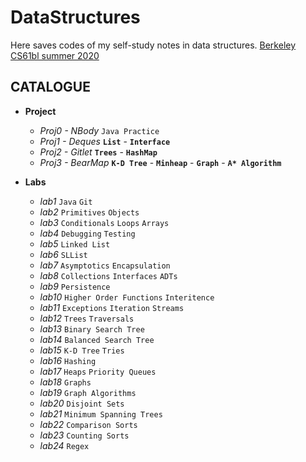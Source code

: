 # DataStructures
Here saves codes of my self-study notes in data structures. [Berkeley CS61bl summer 2020](https://cs61bl.org/su20/)


## CATALOGUE
* **Project**
   * *Proj0 - NBody*  `Java Practice`
   * *Proj1 - Deques* **`List`** - **`Interface`**
   * *Proj2 - Gitlet* **`Trees`** - **`HashMap`**
   * *Proj3 - BearMap* **`K-D Tree`** - **`Minheap`** - **`Graph`** - **`A* Algorithm`**

* **Labs**
   * *lab1* `Java` `Git`
   * *lab2* `Primitives` `Objects`
   * *lab3* `Conditionals` `Loops` `Arrays`
   * *lab4* `Debugging` `Testing`
   * *lab5* `Linked List`
   * *lab6* `SLList`
   * *lab7* `Asymptotics` `Encapsulation`
   * *lab8* `Collections` `Interfaces` `ADTs`
   * *lab9* `Persistence`
   * *lab10* `Higher Order Functions` `Interitence`
   * *lab11* `Exceptions` `Iteration` `Streams`
   * *lab12* `Trees` `Traversals`
   * *lab13* `Binary Search Tree`
   * *lab14* `Balanced Search Tree`
   * *lab15* `K-D Tree` `Tries`
   * *lab16* `Hashing`
   * *lab17* `Heaps` `Priority Queues`
   * *lab18* `Graphs`
   * *lab19* `Graph Algorithms`
   * *lab20* `Disjoint Sets`
   * *lab21* `Minimum Spanning Trees`
   * *lab22* `Comparison Sorts`
   * *lab23* `Counting Sorts`
   * *lab24* `Regex`


   
